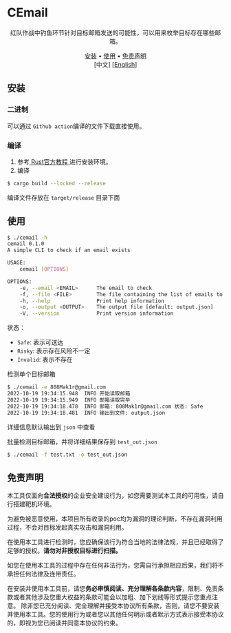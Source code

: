 # CEmail

<p align="center">
  红队作战中钓鱼环节针对目标邮箱发送的可能性，可以用来枚举目标存在哪些邮箱。
</p>

<p align="center">
  <a href="#安装">安装</a> •
  <a href="#使用">使用</a> •
  <a href="#免责声明">免责声明</a>
  <br>
  [中文]
  [<a href="./README-en.md">English</a>]
</p>

## 安装

### 二进制

可以通过 `Github action`编译的文件下载直接使用。

### 编译

1. 参考[ Rust官方教程 ](https://www.rust-lang.org/tools/install)进行安装环境。
2. 编译

```bash
$ cargo build --locked --release
```

编译文件存放在 `target/release` 目录下面

## 使用

```bash
$ ./cemail -h                                                                                                                                            main ✖ ✱ ◼
cemail 0.1.0
A simple CLI to check if an email exists

USAGE:
    cemail [OPTIONS]

OPTIONS:
    -e, --email <EMAIL>      The email to check
    -f, --file <FILE>        The file containing the list of emails to check
    -h, --help               Print help information
    -o, --output <OUTPUT>    The output file [default: output.json]
    -V, --version            Print version information
```

状态：

- `Safe`: 表示可送达
- `Risky`: 表示存在风险不一定
- `Invalid`: 表示不存在

检测单个目标邮箱

```bash
$ ./cemail -e 808Mak1r@gmail.com
2022-10-19 19:34:15.948  INFO 开始读取邮箱
2022-10-19 19:34:15.949  INFO 邮箱读取完毕
2022-10-19 19:34:18.478  INFO 邮箱: 808Mak1r@gmail.com 状态: Safe
2022-10-19 19:34:18.481  INFO 输出到文件: output.json
```

详细信息默认输出到 `json` 中查看

批量检测目标邮箱，并将详细结果保存到 `test_out.json`

```bash
$ ./cemail -f test.txt -o test_out.json
```

## 免责声明

本工具仅面向**合法授权**的企业安全建设行为，如您需要测试本工具的可用性，请自行搭建靶机环境。

为避免被恶意使用，本项目所有收录的poc均为漏洞的理论判断，不存在漏洞利用过程，不会对目标发起真实攻击和漏洞利用。

在使用本工具进行检测时，您应确保该行为符合当地的法律法规，并且已经取得了足够的授权。**请勿对非授权目标进行扫描。**

如您在使用本工具的过程中存在任何非法行为，您需自行承担相应后果，我们将不承担任何法律及连带责任。

在安装并使用本工具前，请您**务必审慎阅读、充分理解各条款内容**，限制、免责条款或者其他涉及您重大权益的条款可能会以加粗、加下划线等形式提示您重点注意。
除非您已充分阅读、完全理解并接受本协议所有条款，否则，请您不要安装并使用本工具。您的使用行为或者您以其他任何明示或者默示方式表示接受本协议的，即视为您已阅读并同意本协议的约束。
